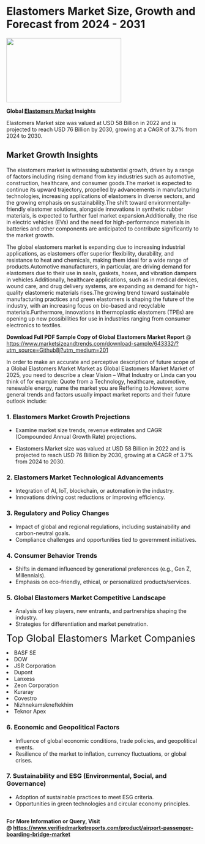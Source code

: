 <H1>Elastomers Market Size, Growth and Forecast from 2024 - 2031</H1><img class="aligncenter size-medium wp-image-584254" src="https://thirdeyenews.in/wp-content/uploads/2024/09/Global-Market-Research-300x168.jpeg" alt="" width="300" height="168" /><p><strong>Global&nbsp;<a href="https://www.marketsizeandtrends.com/download-sample/643332/?utm_source=Github8j?utm_medium=201">Elastomers Market</a> Insights</strong></p><p>Elastomers Market size was valued at USD 58 Billion in 2022 and is projected to reach USD 76 Billion by 2030, growing at a CAGR of 3.7% from 2024 to 2030.</p><p><h2>Market Growth Insights</h2> <p>The elastomers market is witnessing substantial growth, driven by a range of factors including rising demand from key industries such as automotive, construction, healthcare, and consumer goods.The market is expected to continue its upward trajectory, propelled by advancements in manufacturing technologies, increasing applications of elastomers in diverse sectors, and the growing emphasis on sustainability.The shift toward environmentally-friendly elastomer solutions, alongside innovations in synthetic rubber materials, is expected to further fuel market expansion.Additionally, the rise in electric vehicles (EVs) and the need for high-performance materials in batteries and other components are anticipated to contribute significantly to the market growth.</p> <p>The global elastomers market is expanding due to increasing industrial applications, as elastomers offer superior flexibility, durability, and resistance to heat and chemicals, making them ideal for a wide range of products.Automotive manufacturers, in particular, are driving demand for elastomers due to their use in seals, gaskets, hoses, and vibration dampers in vehicles.Additionally, healthcare applications, such as in medical devices, wound care, and drug delivery systems, are expanding as demand for high-quality elastomeric materials rises.The growing trend toward sustainable manufacturing practices and green elastomers is shaping the future of the industry, with an increasing focus on bio-based and recyclable materials.Furthermore, innovations in thermoplastic elastomers (TPEs) are opening up new possibilities for use in industries ranging from consumer electronics to textiles.<p><span class=""><strong>Download Full PDF Sample Copy of Global Elastomers Market Report</strong> @ <a href="https://www.marketsizeandtrends.com/download-sample/643332/?utm_source=Github8j?utm_medium=201" target="_blank">https://www.marketsizeandtrends.com/download-sample/643332/?utm_source=Github8j?utm_medium=201</a></span></p><p>In order to make an accurate and perceptive description of future scope of a Global&nbsp;Elastomers Market Market as Global&nbsp;Elastomers Market Market of 2025, you need to describe a clear Vision &ndash; What Industry or Linda can you think of for example: Quote from a Technology, healthcare, automotive, renewable energy, name the market you are Reffering to.However, some general trends and factors usually impact market reports and their future outlook include:</p><h3>1.&nbsp;<strong>Elastomers Market Growth Projections</strong></h3><ul><li>Examine market size trends, revenue estimates and CAGR (Compounded Annual Growth Rate) projections.</li><li><p>Elastomers Market size was valued at USD 58 Billion in 2022 and is projected to reach USD 76 Billion by 2030, growing at a CAGR of 3.7% from 2024 to 2030.</p></li></ul><h3>2.&nbsp;<strong>Elastomers Market Technological Advancements</strong></h3><ul><li>Integration of AI, IoT, blockchain, or automation in the industry.</li><li>Innovations driving cost reductions or improving efficiency.</li></ul><h3>3.&nbsp;<strong>Regulatory and Policy Changes</strong></h3><ul><li>Impact of global and regional regulations, including sustainability and carbon-neutral goals.</li><li>Compliance challenges and opportunities tied to government initiatives.</li></ul><h3>4.&nbsp;<strong>Consumer Behavior Trends</strong></h3><ul><li>Shifts in demand influenced by generational preferences (e.g., Gen Z, Millennials).</li><li>Emphasis on eco-friendly, ethical, or personalized products/services.</li></ul><h3>5.&nbsp;<strong>Global Elastomers Market Competitive Landscape</strong></h3><ul><li>Analysis of key players, new entrants, and partnerships shaping the industry.</li><li>Strategies for differentiation and market penetration.</li></ul><p data-pm-slice="1 1 []"><span style="color: inherit; font-family: inherit; font-size: 25px;">Top Global Elastomers Market Companies</span></p><div class="" data-test-id=""><p><li>BASF SE</li><li> DOW</li><li> JSR Corporation</li><li> Dupont</li><li> Lanxess</li><li> Zeon Corporation</li><li> Kuraray</li><li> Covestro</li><li> Nizhnekamskneftekhim</li><li> Teknor Apex</li></p></div><h3>6.&nbsp;<strong>Economic and Geopolitical Factors</strong></h3><ul><li>Influence of global economic conditions, trade policies, and geopolitical events.</li><li>Resilience of the market to inflation, currency fluctuations, or global crises.</li></ul><h3>7.&nbsp;<strong>Sustainability and ESG (Environmental, Social, and Governance)</strong></h3><ul><li>Adoption of sustainable practices to meet ESG criteria.</li><li>Opportunities in green technologies and circular economy principles.</li></ul><h2><strong style="font-size: 14px;">For More Information or Query, Visit @&nbsp;</strong><a style="background-color: #ffffff; font-size: 14px;" href="https://www.marketsizeandtrends.com/report/elastomers-market/" target="_blank">https://www.verifiedmarketreports.com/product/airport-passenger-boarding-bridge-market</a></h2>